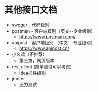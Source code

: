 # 其他接口文档

- swgger - 代码级别
- postman - 客户端级别（英文--专业级别）
  - https://www.postman.com/
- apipost - 客户端级别 （中文 --专业级别）
  - https://www.apipost.cn/
- 小幺鸡（不推荐）
  - 第三方，网页版本
- rest client  (简单测试可以考虑)
  - idea插件级别
- jmeter
  - 压力测试